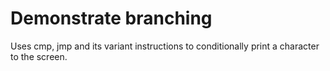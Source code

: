 # Demonstrate branching

Uses cmp, jmp and its variant instructions to conditionally print a character
to the screen.
